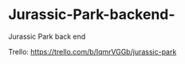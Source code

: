 # Jurassic-Park-backend-
Jurassic Park back end 


Trello: https://trello.com/b/IqmrVGGb/jurassic-park